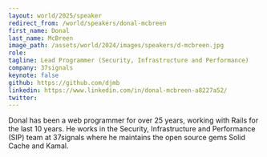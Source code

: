 ```yaml
---
layout: world/2025/speaker
redirect_from: /world/speakers/donal-mcbreen
first_name: Donal
last_name: McBreen
image_path: /assets/world/2024/images/speakers/d-mcbreen.jpg
role:
tagline: Lead Programmer (Security, Infrastructure and Performance)
company: 37signals
keynote: false
github: https://github.com/djmb
linkedin: https://www.linkedin.com/in/donal-mcbreen-a8227a52/
twitter:
---
```


Donal has been a web programmer for over 25 years, working with Rails for the last 10 years. He works in the Security, Infrastructure and Performance (SIP) team at 37signals where he maintains the open source gems Solid Cache and Kamal.
